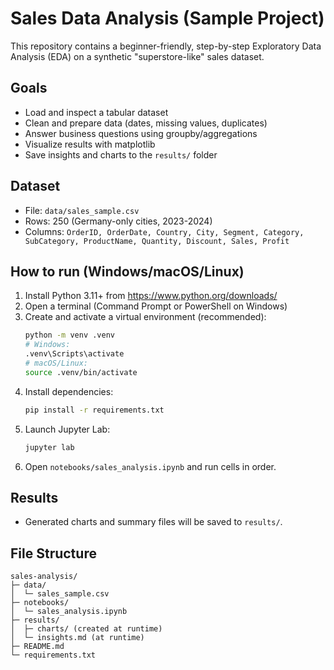 # Sales Data Analysis (Sample Project)

This repository contains a beginner-friendly, step-by-step Exploratory Data Analysis (EDA) on a synthetic "superstore-like" sales dataset.

## Goals
- Load and inspect a tabular dataset
- Clean and prepare data (dates, missing values, duplicates)
- Answer business questions using groupby/aggregations
- Visualize results with matplotlib
- Save insights and charts to the `results/` folder

## Dataset
- File: `data/sales_sample.csv`
- Rows: 250 (Germany-only cities, 2023-2024)
- Columns: `OrderID, OrderDate, Country, City, Segment, Category, SubCategory, ProductName, Quantity, Discount, Sales, Profit`

## How to run (Windows/macOS/Linux)
1. Install Python 3.11+ from https://www.python.org/downloads/
2. Open a terminal (Command Prompt or PowerShell on Windows)
3. Create and activate a virtual environment (recommended):
   ```bash
   python -m venv .venv
   # Windows:
   .venv\Scripts\activate
   # macOS/Linux:
   source .venv/bin/activate
   ```
4. Install dependencies:
   ```bash
   pip install -r requirements.txt
   ```
5. Launch Jupyter Lab:
   ```bash
   jupyter lab
   ```
6. Open `notebooks/sales_analysis.ipynb` and run cells in order.

## Results
- Generated charts and summary files will be saved to `results/`.

## File Structure
```
sales-analysis/
├─ data/
│  └─ sales_sample.csv
├─ notebooks/
│  └─ sales_analysis.ipynb
├─ results/
│  ├─ charts/ (created at runtime)
│  └─ insights.md (at runtime)
├─ README.md
└─ requirements.txt
```